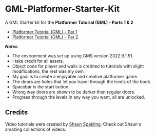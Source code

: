 # GML-Platformer-Starter-Kit

A GML Starter kit for the **Platformer Tutorial (GML) - Parts 1 & 2**  

* [Platformer Tutorial (GML) - Par 1](https://youtu.be/2z4981CxFkw)
* [Platformer Tutorial (GML) - Par 2](https://youtu.be/CUFm5DZm-A8)

***Notes***: 

* The environment was set up using GMS version 2022.9.1.51. 
* I take credit for all assets.
* Object code for player and walls is credited to tutorials with slight modifications, the rest was my own.
* My goal is to create a enjoyable and creative platformer game.
* The doors are holes that let you travel through the levels of the book.
* Spacebar is the start button.
* Wrong way doors are shown to be darker then regular doors.
* Progress through the levels in any way you want, all are unlocked.

## Credits
Video tutorials were created by [Shaun Spalding](https://www.youtube.com/c/ShaunSpalding).
Check out Shaun's amazing collections of videos.
